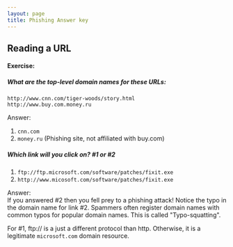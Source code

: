 ```yaml
---
layout: page
title: Phishing Answer key
---
```


## Reading a URL
#### Exercise:

##### What are the top-level domain names for these URLs:

```
http://www.cnn.com/tiger-woods/story.html   
http://www.buy.com.money.ru
```

Answer:

1. `cnn.com`
2. `money.ru` (Phishing site, not affiliated with buy.com)


##### Which link will you click on? #1 or #2

1. `ftp://ftp.microsoft.com/software/patches/fixit.exe`
2. `http://www.micosoft.com/software/patches/fixit.exe`

Answer:  
If you answered #2 then you fell prey to a phishing attack! Notice the typo in the domain name for link #2. Spammers often register domain names with common typos for popular domain names. This is called "Typo-squatting".

For #1, ftp:// is a just a different protocol than http. Otherwise, it is a legitimate `microsoft.com` domain resource.
